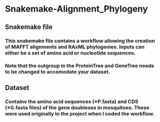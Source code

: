 # Snakemake-Alignment_Phylogeny

## Snakemake file
### This snakemake file contains a workflow allowing the creation of MAFFT alignments and RAxML phylogenies. Inputs can either be a set of amino acid or nucleotide sequences.
### Note that the outgroup in the ProteinTree and GeneTree needs to be changed to accomodate your dataset.

## Dataset
### Contains the amino acid sequences (*P.fasta) and CDS (*G.fasta files) of the gene doublesex in mosquitoes. These were used originally in the project when I coded the workflow. 
